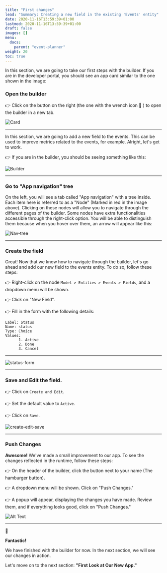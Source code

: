 ```yaml
---
title: "First changes"
lead: "Summary: Creating a new field in the existing 'Events' entity"
date: 2020-11-16T13:59:39+01:00
lastmod: 2020-11-16T13:59:39+01:00
draft: false
images: []
menu:
  docs:
    parent: "event-planner"
weight: 20
toc: true
---
```


In this section, we are going to take our first steps with the builder. If you are in the developer portal, you should see an app card similar to the one shown in the image:

### Open the builder

👉 Click on the button on the right (the one with the wrench icon 🔧 ) to open the builder in a new tab. 

![Card](https://pmslingr.github.io/slingrDoc/images/vendor/event-planner/first-changes/ww_event_planner_open_builder.png)

---

In this section, we are going to add a new field to the events. This can be used to improve metrics related to the events, for example. Alright, let's get to work. 

👉 If you are in the builder, you should be seeing something like this:

![Builder](https://pmslingr.github.io/slingrDoc/images/vendor/event-planner/first-changes/ww_event_planner_builder_nodes.png)

---

### Go to "App navigation" tree

On the left, you will see a tab called "App navigation" with a tree inside. Each item here is referred to as a "Node" (Marked in red in the image above). Clicking on these nodes will allow you to navigate through the different pages of the builder. Some nodes have extra functionalities accessible through the right-click option. You will be able to distinguish them because when you hover over them, an arrow will appear like this:

![Nav-tree](https://pmslingr.github.io/slingrDoc/images/vendor/event-planner/first-changes/ww_event_planner_builder_nodes_arrow.png)

---

### Create the field

Great! Now that we know how to navigate through the builder, let's go ahead and add our new field to the events entity. To do so, follow these steps:

👉 Right-click on the node ``Model > Entities > Events > Fields``, and a dropdown menu will be shown.

👉 Click on "New Field".

👉 Fill in the form with the following details:

    Label: Status
    Name: status
    Type: Choice
    Values:
          1. Active
          2. Done
          3. Cancel

---

![status-form](https://pmslingr.github.io/slingrDoc/images/vendor/event-planner/first-changes/ww_event_planner_status_form.png)

---
### Save and Edit the field.

👉 Click on ``Create and Edit``.

👉 Set the default value to ``Active``.

👉 Click on ``Save``.

![create-edit-save](https://pmslingr.github.io/slingrDoc/images/vendor/event-planner/first-changes/ww_event_planner_status_default_value.png)

---
### Push Changes

**Awesome!** We've made a small improvement to our app. To see the changes reflected in the runtime, follow these steps:

👉 On the header of the builder, click the button next to your name (The hamburger button).

👉 A dropdown menu will be shown. Click on "Push Changes."

👉 A popup will appear, displaying the changes you have made. Review them, and if everything looks good, click on "Push Changes."

![Alt Text](https://pmslingr.github.io/slingrDoc/images/vendor/event-planner/first-changes/ww_event_planner_push_changes.png)

---

🥳

**Fantastic!** 

We have finished with the builder for now. In the next section, we will see our changes in action.

Let's move on to the next section: **"First Look at Our New App."**